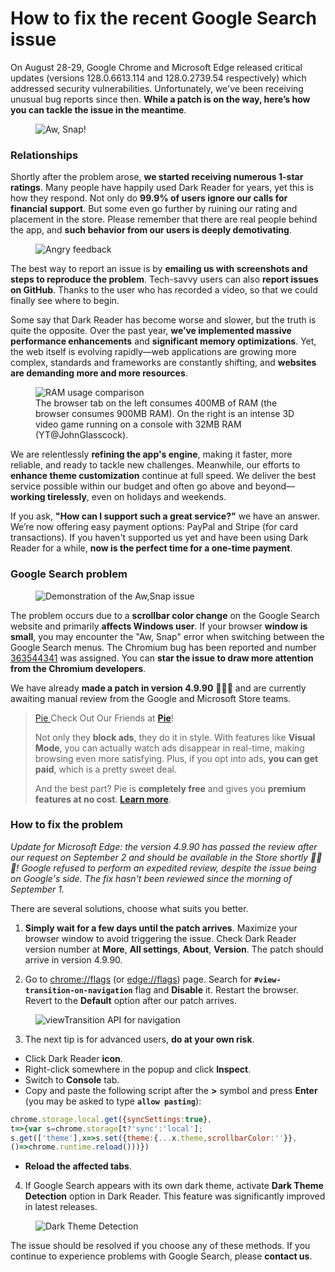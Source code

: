 # How to fix the recent Google Search issue

On August 28-29, Google Chrome and Microsoft Edge released critical updates
(versions 128.0.6613.114 and 128.0.2739.54 respectively)
which addressed security vulnerabilities. 
Unfortunately, we've been receiving unusual bug reports since then.
**While a patch is on the way, here’s how you can tackle the issue in the meantime**.

<figure>
    <img src="/images/aw-snap.png" alt="Aw, Snap!" />
</figure>

### Relationships

Shortly after the problem arose, **we started receiving numerous 1-star ratings**.
Many people have happily used Dark Reader for years, yet this is how they respond.
Not only do **99.9% of users ignore our calls for financial support**.
But some even go further by ruining our rating and placement in the store.
Please remember that there are real people behind the app,
and **such behavior from our users is deeply demotivating**.

<figure>
    <img src="/images/angry-feedback.webp" alt="Angry feedback">
</figure>

The best way to report an issue is by **emailing us with screenshots and steps to reproduce the problem**.
Tech-savvy users can also **report issues on GitHub**.
Thanks to the user who has recorded a video, so that we could finally see where to begin.

Some say that Dark Reader has become worse and slower, but the truth is quite the opposite.
Over the past year, **we’ve implemented massive performance enhancements** and **significant memory optimizations**.
Yet, the web itself is evolving rapidly—web applications are growing more complex,
standards and frameworks are constantly shifting, and **websites are demanding more and more resources**.

<figure>
    <img src="/images/ram-comparison.webp" alt="RAM usage comparison">
    <figcaption>
        The browser tab on the left consumes 400MB of RAM (the browser consumes 900MB RAM). On the right is an intense 3D video game running on a console with 32MB RAM (YT@JohnGlasscock).
    </figcaption>
</figure>

We are relentlessly **refining the app's engine**, making it faster, more reliable, and ready to tackle new challenges.
Meanwhile, our efforts to **enhance theme customization** continue at full speed.
We deliver the best service possible within our budget and often go above and beyond—**working tirelessly**, even on holidays and weekends.

If you ask, **"How can I support such a great service?"** we have an answer. We’re now offering easy payment options: PayPal and Stripe (for card transactions). If you haven't supported us yet and have been using Dark Reader for a while,
**now is the perfect time for a one-time payment**.

<darkreader-pay-tiers blog style="width: 16rem;"></darkreader-pay-tiers>
<script type="module" src="/elements/pay-tiers.js"></script>

### Google Search problem

<figure>
    <img src="/images/chromium-aw-snap.gif" alt="Demonstration of the Aw,Snap issue">
</figure>

The problem occurs due to a **scrollbar color change** on the Google Search website and primarily **affects Windows user**.
If your browser **window is small**, you may encounter the "Aw, Snap" error when switching between the Google Search menus.
The Chromium bug has been reported and number [363544341](https://issues.chromium.org/issues/363544341) was assigned.
You can **star the issue to draw more attention from the Chromium developers**.

We have already **made a patch in version 4.9.90** 🎉🎉🎉
and are currently awaiting manual review from the Google and Microsoft Store teams.

<blockquote class="pie-help">
    <p>
        <a class="small-pie-logo" target="_blank" rel="noopener" data-s="pie-blog-badge"
            href="https://pie.org/adblock?utm_source=bizdev&utm_medium=cpc&utm_campaign=na_na_us_bizdev_na_na_na_na_adblock&utm_term=na_na_us_bizdev_na_na_na_na_adblock_na_na_na_na_all_na_darkreader&utm_content=na_na_us_bizdev_na_na_na_na_adblock_na_na_na_na_all_na_darkreader_na_na_na_na_na_na_na">
            Pie
        </a>
        Check Out Our Friends at <strong><a target="_blank" rel="noopener" data-s="pie-blog-text"
            href="https://pie.org/adblock?utm_source=bizdev&utm_medium=cpc&utm_campaign=na_na_us_bizdev_na_na_na_na_adblock&utm_term=na_na_us_bizdev_na_na_na_na_adblock_na_na_na_na_all_na_darkreader&utm_content=na_na_us_bizdev_na_na_na_na_adblock_na_na_na_na_all_na_darkreader_na_na_na_na_na_na_na">
                Pie</a></strong>!
    </p>
    <p>
        Not only they <strong>block ads</strong>, they do it in style.
        With features like <strong>Visual Mode</strong>, you can actually watch ads disappear in real-time, making browsing even more satisfying.
        Plus, if you opt into ads, <strong>you can get paid</strong>, which is a pretty sweet deal.
    </p>
    <p>
        And the best part? Pie is  <strong>completely free</strong> and gives you <strong>premium features at no cost</strong>.
        <strong><a target="_blank" rel="noopener" data-s="pie-blog-text"
            href="https://pie.org/adblock?utm_source=bizdev&utm_medium=cpc&utm_campaign=na_na_us_bizdev_na_na_na_na_adblock&utm_term=na_na_us_bizdev_na_na_na_na_adblock_na_na_na_na_all_na_darkreader&utm_content=na_na_us_bizdev_na_na_na_na_adblock_na_na_na_na_all_na_darkreader_na_na_na_na_na_na_na">
                Learn more</a></strong>.
    </p>
</blockquote>

### How to fix the problem

*Update for Microsoft Edge: the version 4.9.90 has passed the review after our request on September 2 and should be available in the Store shortly 🎉🎉🎉! Google refused to perform an expedited review, despite the issue being on Google's side. The fix hasn't been reviewed since the morning of September 1.*

There are several solutions, choose what suits you better.

1. **Simply wait for a few days until the patch arrives**.
Maximize your browser window to avoid triggering the issue.
Check Dark Reader version number at **More**, **All settings**, **About**, **Version**.
The patch should arrive in version 4.9.90.

2. Go to [chrome://flags](chrome://flags) (or [edge://flags](edge://flags)) page.
Search for **`#view-transition-on-navigation`** flag and **Disable** it.
Restart the browser.
Revert to the **Default** option after our patch arrives.

<figure>
    <img src="/images/navigation-flag.png" alt="viewTransition API for navigation">
</figure>

3. The next tip is for advanced users, **do at your own risk**.
- Click Dark Reader **icon**.
- Right-click somewhere in the popup and click **Inspect**.
- Switch to **Console** tab.
- Copy and paste the following script after the **>** symbol and press **Enter** (you may be asked to type **`allow pasting`**):
```js
chrome.storage.local.get({syncSettings:true},
t=>{var s=chrome.storage[t?'sync':'local'];
s.get(['theme'],x=>s.set({theme:{...x.theme,scrollbarColor:''}},
()=>chrome.runtime.reload()))})
```
- **Reload the affected tabs**.

4. If Google Search appears with its own dark theme,
activate **Dark Theme Detection** option in Dark Reader.
This feature was significantly improved in latest releases.

<figure>
    <img src="/images/detect-dark-theme-menu.png" alt="Dark Theme Detection" style="max-width: 18rem;">
</figure>

The issue should be resolved if you choose any of these methods.
If you continue to experience problems with Google Search, please **contact us**.

<style>
    darkreader-donate-mascot {
        display: none;
    }
</style>
